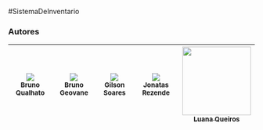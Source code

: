 #SistemaDeInventario




### Autores
| [<img src="https://avatars.githubusercontent.com/brunoqualhato?s=115"><br><sub>Bruno Qualhato</sub>](https://github.com/brunoqualhato) |[<img src="https://avatars.githubusercontent.com/brunogeovane?s=115"><br><sub>Bruno Geovane</sub>](https://github.com/brunogeovane) | [<img src="https://avatars.githubusercontent.com/Gilson060698?s=115"><br><sub>Gilson Soares</sub>](https://github.com/Gilson060698) | [<img src="https://avatars.githubusercontent.com/jonatas-rezende?s=115"><br><sub>Jonatas Rezende</sub>](https://github.com/jonatas-rezende) | [<img src="https://avatars.githubusercontent.com/LuanaQ?s=115" width="140px" height="140"><br><sub>Luana Queiros</sub>](https://github.com/LuanaQ)
|:-:|:-:|:-:|:-:|:-:
